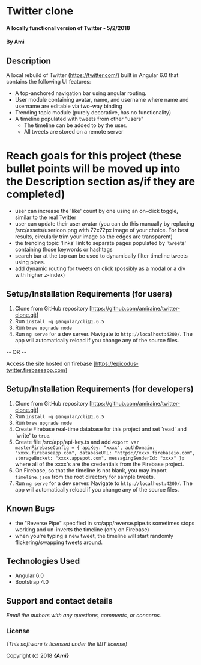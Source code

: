 # Twitter clone

#### A locally functional version of Twitter - 5/2/2018

#### By **Ami**

## Description
A local rebuild of Twitter (https://twitter.com/) built in Angular 6.0 that contains the following UI features:
  * A top-anchored navigation bar using angular routing.
  * User module containing avatar, name, and username where name and username are editable via two-way binding
  * Trending topic module (purely decorative, has no functionality)
  * A timeline populated with tweets from other "users"
    * The timeline can be added to by the user.
    * All tweets are stored on a remote server

# Reach goals for this project (these bullet points will be moved up into the Description section as/if they are completed)
  * user can increase the 'like' count by one using an on-click toggle, similar to the real Twitter
  * user can update their user avatar (you can do this manually by replacing /src/assets/usericon.png with 72x72px image of your choice. For best results, circularly trim your image so the edges are transparent)
  * the trending topic 'links' link to separate pages populated by 'tweets' containing those keywords or hashtags
  * search bar at the top can be used to dynamically filter timeline tweets using pipes.
  * add dynamic routing for tweets on click (possibly as a modal or a div with higher z-index)

## Setup/Installation Requirements (for users)
1. Clone from GitHub repository [https://github.com/amiraine/twitter-clone.git]
2. Run `install -g @angular/cli@1.6.5`
3. Run `brew upgrade node`
4. Run `ng serve` for a dev server. Navigate to `http://localhost:4200/`. The app will automatically reload if you change any of the source files.

-- OR --

Access the site hosted on firebase [https://epicodus-twitter.firebaseapp.com]

## Setup/Installation Requirements (for developers)

1. Clone from GitHub repository [https://github.com/amiraine/twitter-clone.git]
2. Run `install -g @angular/cli@1.6.5`
3. Run `brew upgrade node`
4. Create Firebase real-time database for this project and set 'read' and 'write' to `true`.
5. Create file /src/app/api-key.ts and add
`export var masterFirebaseConfig = {
    apiKey: "xxxx",
    authDomain: "xxxx.firebaseapp.com",
    databaseURL: "https://xxxx.firebaseio.com",
    storageBucket: "xxxx.appspot.com",
    messagingSenderId: "xxxx"
  };` where all of the xxxx's are the credentials from the Firebase project.
6. On Firebase, so that the timeline is not blank, you may import `timeline.json` from the root directory for sample tweets.
7. Run `ng serve` for a dev server. Navigate to `http://localhost:4200/`. The app will automatically reload if you change any of the source files.

## Known Bugs
* the "Reverse Pipe" specified in src/app/reverse.pipe.ts sometimes stops working and un-inverts the timeline (only on Firebase)
* when you're typing a new tweet, the timeline will start randomly flickering/swapping tweets around.


## Technologies Used
  * Angular 6.0
  * Bootstrap 4.0

## Support and contact details

_Email the authors with any questions, comments, or concerns._

### License

*{This software is licensed under the MIT license}*

Copyright (c) 2018 **_{Ami}_**
